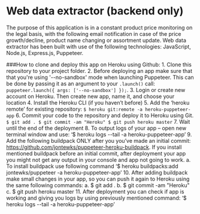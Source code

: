 # Web data extractor (backend only)
The purpose of this application is in a constant product price monitoring on the legal basis, with the following email notification in case of the price growth/decline, product name changing or assortment update. Web data extractor has been built with use of the following technologies: JavaScript, Node.js, Express.js, Puppeteer.  

###How to clone and deploy this app on Heroku using Github:
    1.	Clone this repository to your project folder.
    2.	Before deploying an app make sure that that you're using '--no-sandbox' mode when launching Puppeteer. This can be done by passing it as an argument to your `.launch()` call: `puppeteer.launch({ args: ['--no-sandbox'] });`.
    3.	Login or create new account on Heroku. Then create new app, name it, and choose your location
    4.	Install the Heroku CLI (if you haven’t before)
    5.	Add the ‘heroku remote’ for existing repository: `$ heroku git:remote -a heroku-puppeteer-app`
    6.	Commit your code to the repository and deploy it to Heroku using Git.
          	`$ git add .
          	$ git commit -am "Heroku"
          	$ git push heroku master`
    7.	Wait until the end of the deployment
    8.	To output logs of your app – open new terminal window and use: ‘$ heroku logs --tail -a heroku-puppeteer-app’
    9.	Add the following buildpack ONLY after you you’ve made an initial commit: https://github.com/jontewks/puppeteer-heroku-buildpack. If you install mentioned buildpack before an initial commit, after deployment your app you might not get any output in your console and app not going to work.
          a.	To install buildpack use following command ‘$ heroku buildpacks:add jontewks/puppeteer -a heroku-puppeteer-app’
    10.	After adding buildpack make small changes in your app, so you can push it again to Heroku using the same following commands:
          a.	$ git add .
          b.	$ git commit -am "Heroku"
          c.	$ git push heroku master
    11.	 After deployment you can check if app is working and giving you logs by using previously mentioned command: ‘$ heroku logs --tail -a heroku-puppeteer-app’
